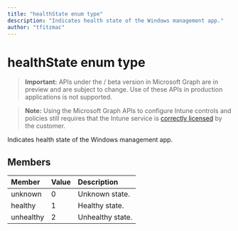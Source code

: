 ```yaml
---
title: "healthState enum type"
description: "Indicates health state of the Windows management app."
author: "tfitzmac"
---
```


# healthState enum type

> **Important:** APIs under the / beta version in Microsoft Graph are in preview and are subject to change. Use of these APIs in production applications is not supported.

> **Note:** Using the Microsoft Graph APIs to configure Intune controls and policies still requires that the Intune service is [correctly licensed](https://go.microsoft.com/fwlink/?linkid=839381) by the customer.

Indicates health state of the Windows management app.
## Members
|Member|Value|Description|
|:---|:---|:---|
|unknown|0|Unknown state.|
|healthy|1|Healthy state.|
|unhealthy|2|Unhealthy state.|





